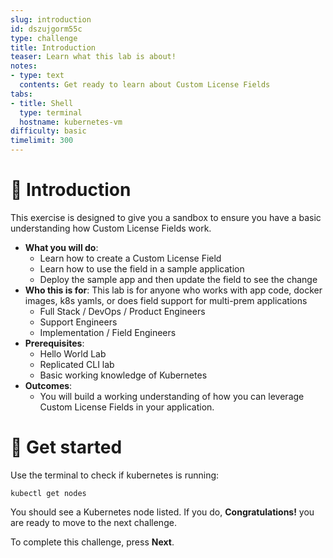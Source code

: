 ```yaml
---
slug: introduction
id: dszujgorm55c
type: challenge
title: Introduction
teaser: Learn what this lab is about!
notes:
- type: text
  contents: Get ready to learn about Custom License Fields
tabs:
- title: Shell
  type: terminal
  hostname: kubernetes-vm
difficulty: basic
timelimit: 300
---
```


👋 Introduction
===============

This exercise is designed to give you a sandbox to ensure you have a basic understanding how Custom License Fields work.

* **What you will do**:
  * Learn how to create a Custom License Field
  * Learn how to use the field in a sample application
  * Deploy the sample app and then update the field to see the change
* **Who this is for**: This lab is for anyone who works with app code, docker images, k8s yamls, or does field support for multi-prem applications
  * Full Stack / DevOps / Product Engineers
  * Support Engineers
  * Implementation / Field Engineers
* **Prerequisites**:
  * Hello World Lab
  * Replicated CLI lab
  * Basic working knowledge of Kubernetes
* **Outcomes**:
  * You will build a working understanding of how you can leverage Custom License Fields in your application.


🐚 Get started
===============

Use the terminal to check if kubernetes is running:

```
kubectl get nodes
```

You should see a Kubernetes node listed. If you do, **Congratulations!** you are ready to move to the next challenge.

To complete this challenge, press **Next**.